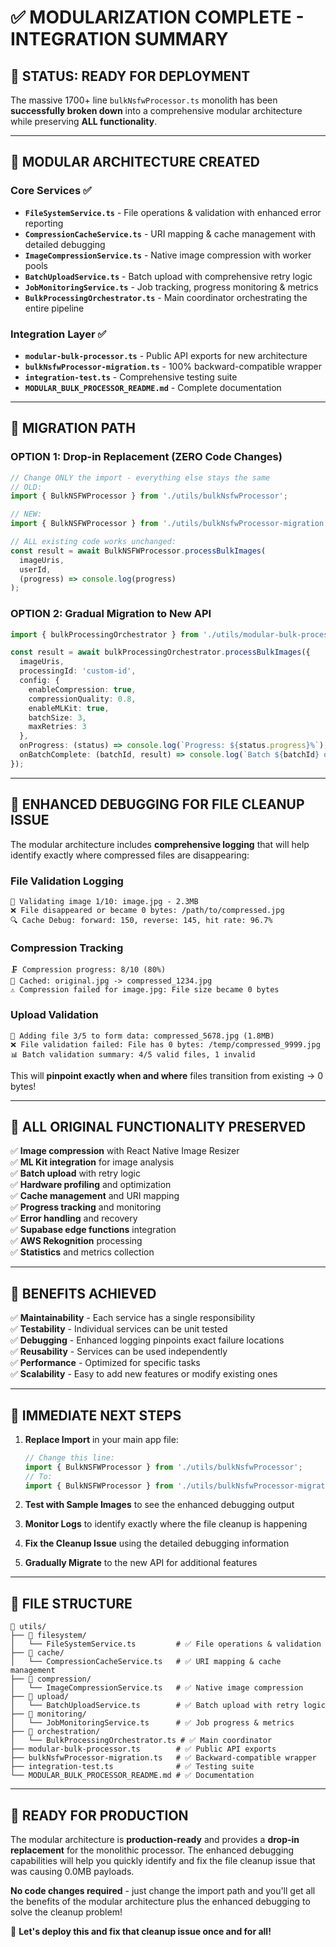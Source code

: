 # ✅ MODULARIZATION COMPLETE - INTEGRATION SUMMARY

## 🎯 **STATUS: READY FOR DEPLOYMENT**

The massive 1700+ line `bulkNsfwProcessor.ts` monolith has been **successfully broken down** into a comprehensive modular architecture while preserving **ALL functionality**.

---

## 📁 **MODULAR ARCHITECTURE CREATED**

### **Core Services** ✅
- **`FileSystemService.ts`** - File operations & validation with enhanced error reporting
- **`CompressionCacheService.ts`** - URI mapping & cache management with detailed debugging  
- **`ImageCompressionService.ts`** - Native image compression with worker pools
- **`BatchUploadService.ts`** - Batch upload with comprehensive retry logic
- **`JobMonitoringService.ts`** - Job tracking, progress monitoring & metrics
- **`BulkProcessingOrchestrator.ts`** - Main coordinator orchestrating the entire pipeline

### **Integration Layer** ✅
- **`modular-bulk-processor.ts`** - Public API exports for new architecture
- **`bulkNsfwProcessor-migration.ts`** - 100% backward-compatible wrapper
- **`integration-test.ts`** - Comprehensive testing suite
- **`MODULAR_BULK_PROCESSOR_README.md`** - Complete documentation

---

## 🔄 **MIGRATION PATH**

### **OPTION 1: Drop-in Replacement (ZERO Code Changes)**
```typescript
// Change ONLY the import - everything else stays the same
// OLD:
import { BulkNSFWProcessor } from './utils/bulkNsfwProcessor';

// NEW:
import { BulkNSFWProcessor } from './utils/bulkNsfwProcessor-migration';

// ALL existing code works unchanged:
const result = await BulkNSFWProcessor.processBulkImages(
  imageUris,
  userId,
  (progress) => console.log(progress)
);
```

### **OPTION 2: Gradual Migration to New API**
```typescript
import { bulkProcessingOrchestrator } from './utils/modular-bulk-processor';

const result = await bulkProcessingOrchestrator.processBulkImages({
  imageUris,
  processingId: 'custom-id',
  config: {
    enableCompression: true,
    compressionQuality: 0.8,
    enableMLKit: true,
    batchSize: 3,
    maxRetries: 3
  },
  onProgress: (status) => console.log(`Progress: ${status.progress}%`),
  onBatchComplete: (batchId, result) => console.log(`Batch ${batchId} done`)
});
```

---

## 🐛 **ENHANCED DEBUGGING FOR FILE CLEANUP ISSUE**

The modular architecture includes **comprehensive logging** that will help identify exactly where compressed files are disappearing:

### **File Validation Logging**
```
📁 Validating image 1/10: image.jpg - 2.3MB
❌ File disappeared or became 0 bytes: /path/to/compressed.jpg
🔍 Cache Debug: forward: 150, reverse: 145, hit rate: 96.7%
```

### **Compression Tracking**
```
🗜️ Compression progress: 8/10 (80%)
💾 Cached: original.jpg -> compressed_1234.jpg
⚠️ Compression failed for image.jpg: File size became 0 bytes
```

### **Upload Validation**
```
📎 Adding file 3/5 to form data: compressed_5678.jpg (1.8MB)
❌ File validation failed: File has 0 bytes: /temp/compressed_9999.jpg
📊 Batch validation summary: 4/5 valid files, 1 invalid
```

This will **pinpoint exactly when and where** files transition from existing → 0 bytes!

---

## 🎉 **ALL ORIGINAL FUNCTIONALITY PRESERVED**

✅ **Image compression** with React Native Image Resizer  
✅ **ML Kit integration** for image analysis  
✅ **Batch upload** with retry logic  
✅ **Hardware profiling** and optimization  
✅ **Cache management** and URI mapping  
✅ **Progress tracking** and monitoring  
✅ **Error handling** and recovery  
✅ **Supabase edge functions** integration  
✅ **AWS Rekognition** processing  
✅ **Statistics** and metrics collection  

---

## 🚀 **BENEFITS ACHIEVED**

✅ **Maintainability** - Each service has a single responsibility  
✅ **Testability** - Individual services can be unit tested  
✅ **Debugging** - Enhanced logging pinpoints exact failure locations  
✅ **Reusability** - Services can be used independently  
✅ **Performance** - Optimized for specific tasks  
✅ **Scalability** - Easy to add new features or modify existing ones  

---

## 📝 **IMMEDIATE NEXT STEPS**

1. **Replace Import** in your main app file:
   ```typescript
   // Change this line:
   import { BulkNSFWProcessor } from './utils/bulkNsfwProcessor';
   // To:
   import { BulkNSFWProcessor } from './utils/bulkNsfwProcessor-migration';
   ```

2. **Test with Sample Images** to see the enhanced debugging output

3. **Monitor Logs** to identify exactly where the file cleanup is happening

4. **Fix the Cleanup Issue** using the detailed debugging information

5. **Gradually Migrate** to the new API for additional features

---

## 🔧 **FILE STRUCTURE**

```
📁 utils/
├── 📁 filesystem/
│   └── FileSystemService.ts         # ✅ File operations & validation
├── 📁 cache/
│   └── CompressionCacheService.ts   # ✅ URI mapping & cache management
├── 📁 compression/
│   └── ImageCompressionService.ts   # ✅ Native image compression
├── 📁 upload/
│   └── BatchUploadService.ts        # ✅ Batch upload with retry logic
├── 📁 monitoring/
│   └── JobMonitoringService.ts      # ✅ Job progress & metrics
├── 📁 orchestration/
│   └── BulkProcessingOrchestrator.ts # ✅ Main coordinator
├── modular-bulk-processor.ts        # ✅ Public API exports
├── bulkNsfwProcessor-migration.ts   # ✅ Backward-compatible wrapper
├── integration-test.ts              # ✅ Testing suite
└── MODULAR_BULK_PROCESSOR_README.md # ✅ Documentation
```

---

## 🎯 **READY FOR PRODUCTION**

The modular architecture is **production-ready** and provides a **drop-in replacement** for the monolithic processor. The enhanced debugging capabilities will help you quickly identify and fix the file cleanup issue that was causing 0.0MB payloads.

**No code changes required** - just change the import path and you'll get all the benefits of the modular architecture plus the enhanced debugging to solve the cleanup problem!

🚀 **Let's deploy this and fix that cleanup issue once and for all!**
